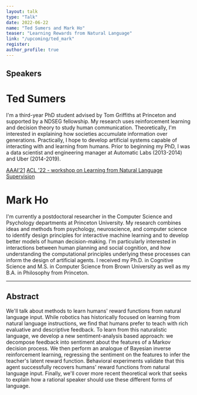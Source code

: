 ```yaml
---
layout: talk
type: "Talk"
date: 2022-06-22
name: "Ted Sumers and Mark Ho"
teaser: "Learning Rewards from Natural Language"
link: "/upcoming/ted_mark" 
register: 
author_profile: true
---
```



## Speakers
# Ted Sumers
I'm a third-year PhD student advised by Tom Griffiths at Princeton and supported by a NDSEG fellowship. My research uses reinforcement learning and decision theory to study human communication. Theoretically, I'm interested in explaining how societies accumulate information over generations. Practically, I hope to develop artificial systems capable of interacting with and learning from humans. Prior to beginning my PhD, I was a data scientist and engineering manager at Automatic Labs (2013-2014) and Uber (2014-2019). 

[AAAI'21](https://arxiv.org/abs/2009.14715)
[ACL '22 - workshop on Learning from Natural Language Supervision](https://arxiv.org/abs/2204.05091)

# Mark Ho
I'm currently a postdoctoral researcher in the Computer Science and Psychology departments at Princeton University. My research combines ideas and methods from psychology, neuroscience, and computer science to identify design principles for interactive machine learning and to develop better models of human decision-making. I'm particularly interested in interactions between human planning and social cognition, and how understanding the computational principles underlying these processes can inform the design of artificial agents. I received my Ph.D. in Cognitive Science and M.S. in Computer Science from Brown University as well as my B.A. in Philosophy from Princeton.

---

## Abstract
We'll talk about methods to learn humans' reward functions from natural language input. While robotics has historically focused on learning from natural language instructions, we find that humans prefer to teach with rich evaluative and descriptive feedback. To learn from this naturalistic language, we develop a new sentiment-analysis based approach: we decompose feedback into sentiment about the features of a Markov decision process. We then perform an analogue of Bayesian inverse reinforcement learning, regressing the sentiment on the features to infer the teacher's latent reward function. Behavioral experiments validate that this agent successfully recovers humans' reward functions from natural language input. Finally, we'll cover more recent theoretical work that seeks to explain how a rational speaker should use these different forms of language.



